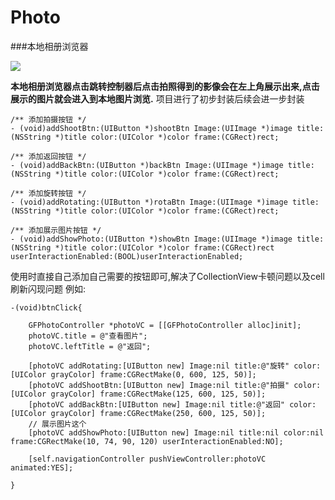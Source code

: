 # Photo
###本地相册浏览器

![](http://a3.qpic.cn/psb?/V10OjX180eCQU7/L0gK9IRTa.Y3CWAdp2KPst1.9pztT1IzPS2QNzPTcWY!/b/dGYBAAAAAAAA&ek=1&kp=1&pt=0&bo=lgALAZYACwECACQ!&tm=1483077600&sce=0-12-12&rf=0-18)<br>

**本地相册浏览器点击跳转控制器后点击拍照得到的影像会在左上角展示出来,点击展示的图片就会进入到本地图片浏览.**
项目进行了初步封装后续会进一步封装
```
/** 添加拍摄按钮 */
- (void)addShootBtn:(UIButton *)shootBtn Image:(UIImage *)image title:(NSString *)title color:(UIColor *)color frame:(CGRect)rect;

/** 添加返回按钮 */
- (void)addBackBtn:(UIButton *)backBtn Image:(UIImage *)image title:(NSString *)title color:(UIColor *)color frame:(CGRect)rect;

/** 添加旋转按钮 */
- (void)addRotating:(UIButton *)rotaBtn Image:(UIImage *)image title:(NSString *)title color:(UIColor *)color frame:(CGRect)rect;

/** 添加展示图片按钮 */
- (void)addShowPhoto:(UIButton *)showBtn Image:(UIImage *)image title:(NSString *)title color:(UIColor *)color frame:(CGRect)rect userInteractionEnabled:(BOOL)userInteractionEnabled;
```
使用时直接自己添加自己需要的按钮即可,解决了CollectionView卡顿问题以及cell 刷新闪现问题
例如:
```
-(void)btnClick{
    
    GFPhotoController *photoVC = [[GFPhotoController alloc]init];
    photoVC.title = @"查看图片";
    photoVC.leftTitle = @"返回";
    
    [photoVC addRotating:[UIButton new] Image:nil title:@"旋转" color:[UIColor grayColor] frame:CGRectMake(0, 600, 125, 50)];
    [photoVC addShootBtn:[UIButton new] Image:nil title:@"拍摄" color:[UIColor grayColor] frame:CGRectMake(125, 600, 125, 50)];
    [photoVC addBackBtn:[UIButton new] Image:nil title:@"返回" color:[UIColor grayColor] frame:CGRectMake(250, 600, 125, 50)];
    // 展示图片这个
    [photoVC addShowPhoto:[UIButton new] Image:nil title:nil color:nil frame:CGRectMake(10, 74, 90, 120) userInteractionEnabled:NO];

    [self.navigationController pushViewController:photoVC animated:YES];

}
```


